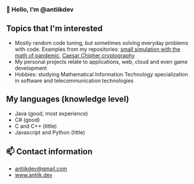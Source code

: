 ### 👋 Hello, I’m @antiikdev

## Topics that I'm interested
- Mostly random code tuning, but sometimes solving everyday problems with code.
Examples from my repositories:
[small simulation with the math of pandemic](https://github.com/antiikdev/pandemic),
[Caesar Chipher cryptography](https://github.com/antiikdev/caesar-chipher)
- My personal projects relate to applications, web, cloud and even
game development
- Hobbies: studying Mathematical Information Technology specialization
in software and telecommunication technologies

## My languages (knowledge level)
- Java (good, most experience)
- C# (good)
- C and C++ (little)
- Javascript and Python (little)

## 📫 Contact information
- antiikdev@gmail.com
- www.antiik.dev
